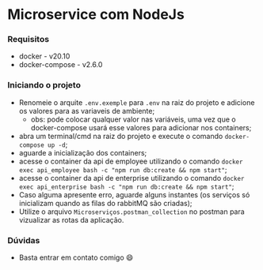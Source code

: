# Microservice com NodeJs

### Requisitos
- docker - v20.10
- docker-compose - v2.6.0


### Iniciando o projeto
- Renomeie o arquite `.env.exemple` para `.env` na raiz do projeto e adicione os valores para as variaveis de ambiente;
  - obs: pode colocar qualquer valor nas variáveis, uma vez que o docker-compose usará esse valores para adicionar nos containers;
- abra um terminal/cmd na raiz do projeto e execute o comando `docker-compose up -d`;
- aguarde a inicialização dos containers;
- acesse o container da api de employee utilizando o comando `docker exec api_employee bash -c "npm run db:create && npm start"`;
- acesse o container da api de enterprise utilizando o comando `docker exec api_enterprise bash -c "npm run db:create && npm start"`;
- Caso alguma apresente erro, aguarde alguns instantes (os serviços só inicializam quando as filas do rabbitMQ são criadas);
- Utilize o arquivo `Microserviços.postman_collection` no postman para vizualizar as rotas da aplicação.

### Dúvidas
- Basta entrar em contato comigo 😄

